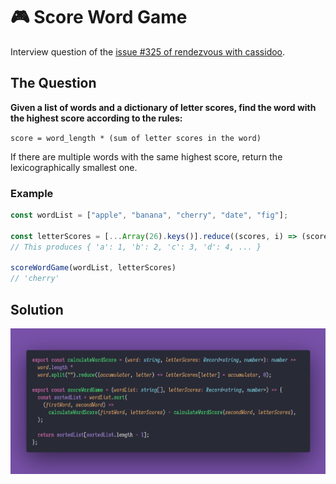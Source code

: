 # 🎮 Score Word Game

Interview question of the [issue #325 of rendezvous with cassidoo](https://buttondown.email/cassidoo/archive/quality-is-not-an-act-it-is-a-habit-aristotle/).

## The Question

**Given a list of words and a dictionary of letter scores, find the word with the highest score
according to the rules:**

`score = word_length * (sum of letter scores in the word)`

If there are multiple words with the same highest score, return the lexicographically smallest one.

### Example

```js
const wordList = ["apple", "banana", "cherry", "date", "fig"];

const letterScores = [...Array(26).keys()].reduce((scores, i) => (scores[String.fromCharCode(97 + i)] = i + 1, scores), {});
// This produces { 'a': 1, 'b': 2, 'c': 3, 'd': 4, ... }

scoreWordGame(wordList, letterScores)
// 'cherry'
```

## Solution

![Code Polaroid](./code-screenshot.png)
